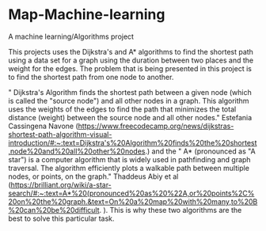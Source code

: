 # Map-Machine-learning
A machine learning/Algorithms project

This projects uses the Dijkstra's and A* algorithms to find the shortest path using a data set for a graph
using the duration between two places and the weight for the edges. The problem that is being presented in this project is to find the shortest path from one node to another. 

" Dijkstra's Algorithm finds the shortest path between a given node (which is called the "source node") and all other nodes in a graph. This algorithm uses the weights of the edges to find the path that minimizes the total distance (weight) between the source node and all other nodes." Estefania Cassingena Navone (https://www.freecodecamp.org/news/dijkstras-shortest-path-algorithm-visual-introduction/#:~:text=Dijkstra's%20Algorithm%20finds%20the%20shortest,node%20and%20all%20other%20nodes.) and the " A* (pronounced as "A star") is a computer algorithm that is widely used in pathfinding and graph traversal. The algorithm efficiently plots a walkable path between multiple nodes, or points, on the graph." Thaddeus Abiy et al (https://brilliant.org/wiki/a-star-search/#:~:text=A*%20(pronounced%20as%20%22A,or%20points%2C%20on%20the%20graph.&text=On%20a%20map%20with%20many,to%20B%20can%20be%20difficult. ). This is why these two algorithms are the best to solve this particular task.